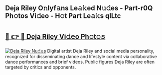 ## Deja Riley O𝚗lyf𝚊ns Le𝚊𝚔ed N𝚞𝚍es - Part-r0Q Ph𝚘tos Vi𝚍eo - H𝚘t Part Le𝚊𝚔s qlLtc

# <h2><a href="http://hf4i6q1.feru.top/?c=Deja+Riley">🔗 👉 🔴 Deja Riley Vi𝚍𝚎o Ph𝚘t𝚘𝚜</a></h2>

[![Deja Riley Nu𝚍𝚎s](https://i.imgur.com/0TWrTi3.gif)](http://hf4i6q1.feru.top/?c=Deja+Riley)
Digital artist Deja Riley and social media personality, recognized for disseminating dance and lifestyle content via collaborative dance performances and brief videos. Public figures Deja Riley are often targeted by critics and opponents. 
